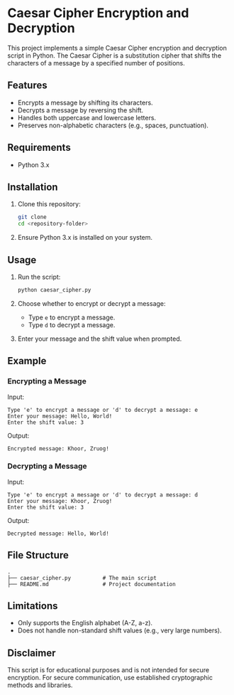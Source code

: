 # Caesar Cipher Encryption and Decryption

This project implements a simple Caesar Cipher encryption and decryption script in Python. The Caesar Cipher is a substitution cipher that shifts the characters of a message by a specified number of positions.

## Features

- Encrypts a message by shifting its characters.
- Decrypts a message by reversing the shift.
- Handles both uppercase and lowercase letters.
- Preserves non-alphabetic characters (e.g., spaces, punctuation).

## Requirements

- Python 3.x

## Installation

1. Clone this repository:
   ```bash
   git clone 
   cd <repository-folder>
   ```

2. Ensure Python 3.x is installed on your system.

## Usage

1. Run the script:
   ```bash
   python caesar_cipher.py
   ```

2. Choose whether to encrypt or decrypt a message:
   - Type `e` to encrypt a message.
   - Type `d` to decrypt a message.

3. Enter your message and the shift value when prompted.

## Example

### Encrypting a Message

Input:
```plaintext
Type 'e' to encrypt a message or 'd' to decrypt a message: e
Enter your message: Hello, World!
Enter the shift value: 3
```

Output:
```plaintext
Encrypted message: Khoor, Zruog!
```

### Decrypting a Message

Input:
```plaintext
Type 'e' to encrypt a message or 'd' to decrypt a message: d
Enter your message: Khoor, Zruog!
Enter the shift value: 3
```

Output:
```plaintext
Decrypted message: Hello, World!
```

## File Structure

```
.
├── caesar_cipher.py          # The main script
├── README.md                 # Project documentation
```

## Limitations

- Only supports the English alphabet (A-Z, a-z).
- Does not handle non-standard shift values (e.g., very large numbers).

## Disclaimer

This script is for educational purposes and is not intended for secure encryption. For secure communication, use established cryptographic methods and libraries.


